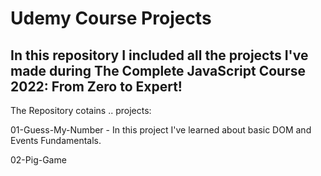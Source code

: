 # Udemy Course Projects

## In this repository I included all the projects I've made during The Complete JavaScript Course 2022: From Zero to Expert!

The Repository cotains .. projects:

01-Guess-My-Number - In this project I've learned about basic DOM and Events Fundamentals.

02-Pig-Game
